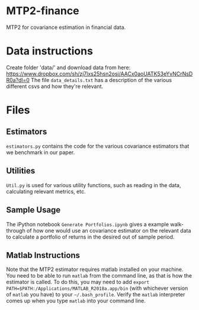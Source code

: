 # MTP2-finance

MTP2 for covariance estimation in financial data.

# Data instructions

Create folder 'data/' and download data from here: https://www.dropbox.com/sh/zj7lxs25hsn2osi/AACx0aoUATK53eYvNCrNsDR0a?dl=0
The file `data_details.txt` has a description of the various different csvs and how they're relevant.

# Files

## Estimators

`estimators.py` contains the code for the various covariance estimators that we benchmark in our paper. 

## Utilities

`Util.py` is used for various utility functions, such as reading in the data, calculating relevant metrics, etc.

## Sample Usage

The iPython notebook `Generate Portfolios.ipynb` gives a example walk-through of how one would use an covariance estimator on the relevant data to calculate a portfolio of returns in the desired out of sample period.

## Matlab Instructions
Note that the MTP2 estimator requires matlab installed on your machine. You need to be able to run `matlab` from the command line, as that is how the estimator is called. To do this, you may need to add `export PATH=$PATH:/Applications/MATLAB_R2018a.app/bin` (with whichever version of `matlab` you have) to your `~/.bash_profile`. Verify the `matlab` interpreter comes up when you type `matlab` into your command line.